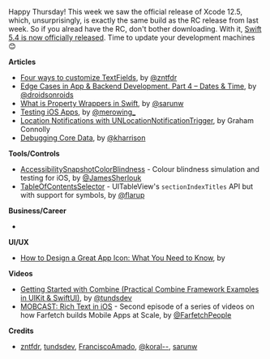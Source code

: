 Happy Thursday! This week we saw the official release of Xcode 12.5, which, unsurprisingly, is exactly the same build as the RC release from last week. So if you alread have the RC, don't bother downloading. With it, [Swift 5.4 is now officially released](https://swift.org/blog/swift-5-4-released/). Time to update your development machines 😊

**Articles**

* [Four ways to customize TextFields](https://www.fivestars.blog/articles/how-to-customize-textfields/), by [@zntfdr](https://twitter.com/zntfdr)
* [Edge Cases in App & Backend Development. Part 4 – Dates & Time](https://www.thedroidsonroids.com/blog/edge-cases-in-app-and-backend-development-dates-and-time), by [@droidsonroids](https://twitter.com/droidsonroids)
* [What is Property Wrappers in Swift](https://sarunw.com/posts/what-is-property-wrappers-in-swift/), by [@sarunw](https://twitter.com/sarunw)
* [Testing iOS Apps](https://merowing.info/2017/01/testing-ios-apps/), by [@merowing_](https://twitter.com/merowing_)
* [Location Notifications with UNLocationNotificationTrigger](https://www.raywenderlich.com/20690666-location-notifications-with-unlocationnotificationtrigger), by Graham Connolly
* [Debugging Core Data](https://useyourloaf.com/blog/debugging-core-data/), by [@kharrison](https://twitter.com/kharrison)

**Tools/Controls**

* [AccessibilitySnapshotColorBlindness](https://github.com/sherlouk/AccessibilitySnapshotColorBlindness) - Colour blindness simulation and testing for iOS, by [@JamesSherlouk](https://twitter.com/JamesSherlouk)
* [TableOfContentsSelector](https://github.com/christianselig/TableOfContentsSelector) - UITableView's `sectionIndexTitles` API but with support for symbols, by [@flarup](https://twitter.com/flarup/)

**Business/Career**

*

**UI/UX**

* [How to Design a Great App Icon: What You Need to Know](https://www.shopify.ie/partners/blog/app-icon), by []()

**Videos**

* [Getting Started with Combine (Practical Combine Framework Examples in UIKit & SwiftUI)](https://youtu.be/X2m0f2NoB10), by [@tundsdev](https://twitter.com/tundsdev)
* [MOBCAST: Rich Text in iOS](https://youtu.be/vUKcPphwJRE) - Second episode of a series of videos on how Farfetch builds Mobile Apps at Scale, by [@FarfetchPeople](https://twitter.com/farfetchpeople)

**Credits**

* [zntfdr](https://github.com/zntfdr), [tundsdev](https://github.com/tunds), [FranciscoAmado](https://github.com/FranciscoAmado), [@koral--](https://github.com/koral--), [sarunw](https://github.com/sarunw)
